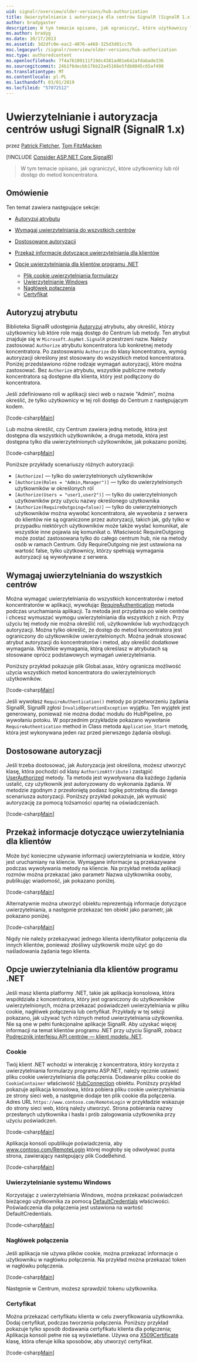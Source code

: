 ```yaml
---
uid: signalr/overview/older-versions/hub-authorization
title: Uwierzytelnianie i autoryzacja dla centrów SignalR (SignalR 1.x) | Dokumentacja firmy Microsoft
author: bradygaster
description: W tym temacie opisano, jak ograniczyć, które użytkownicy lub ról dostęp do metod koncentratora.
ms.author: bradyg
ms.date: 10/17/2013
ms.assetid: 3d2dfc0e-eac2-4076-a468-325d3d01cc7b
msc.legacyurl: /signalr/overview/older-versions/hub-authorization
msc.type: authoredcontent
ms.openlocfilehash: 7f4a76109111f19dc4381ad01e642afdabade336
ms.sourcegitcommit: 24b1f6decbb17bb22a45166e5fdb0845c65af498
ms.translationtype: MT
ms.contentlocale: pl-PL
ms.lasthandoff: 03/01/2019
ms.locfileid: "57072512"
---
```

<a name="authentication-and-authorization-for-signalr-hubs-signalr-1x"></a>Uwierzytelnianie i autoryzacja centrów usługi SignalR (SignalR 1.x)
====================
przez [Patrick Fletcher](https://github.com/pfletcher), [Tom FitzMacken](https://github.com/tfitzmac)

[!INCLUDE [Consider ASP.NET Core SignalR](~/includes/signalr/signalr-version-disambiguation.md)]

> W tym temacie opisano, jak ograniczyć, które użytkownicy lub ról dostęp do metod koncentratora.


## <a name="overview"></a>Omówienie

Ten temat zawiera następujące sekcje:

- [Autoryzuj atrybutu](#authorizeattribute)
- [Wymagaj uwierzytelniania do wszystkich centrów](#requireauth)
- [Dostosowane autoryzacji](#custom)
- [Przekaż informacje dotyczące uwierzytelniania dla klientów](#passauth)
- [Opcje uwierzytelniania dla klientów programu .NET](#authoptions)

    - [Plik cookie uwierzytelniania formularzy](#cookie)
    - [Uwierzytelnianie Windows](#windows)
    - [Nagłówek połączenia](#header)
    - [Certyfikat](#certificate)

<a id="authorizeattribute"></a>

## <a name="authorize-attribute"></a>Autoryzuj atrybutu

Biblioteka SignalR udostępnia [Autoryzuj](https://msdn.microsoft.com/library/microsoft.aspnet.signalr.authorizeattribute(v=vs.111).aspx) atrybutu, aby określić, którzy użytkownicy lub które role mają dostęp do Centrum lub metody. Ten atrybut znajduje się w `Microsoft.AspNet.SignalR` przestrzeni nazw. Należy zastosować `Authorize` atrybutu koncentratora lub konkretnej metody koncentratora. Po zastosowaniu `Authorize` do klasy koncentratora, wymóg autoryzacji określony jest stosowany do wszystkich metod koncentratora. Poniżej przedstawiono różne rodzaje wymagań autoryzacji, które można zastosować. Bez `Authorize` atrybutu, wszystkie publiczne metody koncentratora są dostępne dla klienta, który jest podłączony do koncentratora.

Jeśli zdefiniowano roli w aplikacji sieci web o nazwie "Admin", można określić, że tylko użytkownicy w tej roli dostęp do Centrum z następującym kodem.

[!code-csharp[Main](hub-authorization/samples/sample1.cs)]

Lub można określić, czy Centrum zawiera jedną metodę, która jest dostępna dla wszystkich użytkowników, a druga metoda, która jest dostępna tylko dla uwierzytelnionych użytkowników, jak pokazano poniżej.

[!code-csharp[Main](hub-authorization/samples/sample2.cs)]

Poniższe przykłady scenariuszy różnych autoryzacji:

- `[Authorize]` — tylko do uwierzytelnionych użytkowników
- `[Authorize(Roles = "Admin,Manager")]` — tylko do uwierzytelnionych użytkowników w określonych ról
- `[Authorize(Users = "user1,user2")]` — tylko do uwierzytelnionych użytkowników przy użyciu nazwy określonego użytkownika
- `[Authorize(RequireOutgoing=false)]` — tylko do uwierzytelnionych użytkowników można wywołać koncentratora, ale wywołania z serwera do klientów nie są ograniczone przez autoryzacji, takich jak, gdy tylko w przypadku niektórych użytkowników może także wysłać komunikat, ale wszystkie inne pojawia się komunikat o. Właściwość RequireOutgoing może zostać zastosowana tylko do całego centrum hub, nie na metody osób w ramach Centrum. Gdy RequireOutgoing nie jest ustawiona na wartość false, tylko użytkownicy, którzy spełniają wymagania autoryzacji są wywoływane z serwera.

<a id="requireauth"></a>

## <a name="require-authentication-for-all-hubs"></a>Wymagaj uwierzytelniania do wszystkich centrów

Można wymagać uwierzytelniania do wszystkich koncentratorów i metod koncentratorów w aplikacji, wywołując [RequireAuthentication](https://msdn.microsoft.com/library/microsoft.aspnet.signalr.hubpipelineextensions.requireauthentication(v=vs.111).aspx) metoda podczas uruchamiania aplikacji. Ta metoda jest przydatna po wiele centrów i chcesz wymuszać wymogu uwierzytelniania dla wszystkich z nich. Przy użyciu tej metody nie można określić roli, użytkowników lub wychodzących autoryzacji. Można tylko określić, że dostęp do metod koncentratora jest ograniczony do użytkowników uwierzytelnionych. Można jednak stosować atrybut autoryzacji do koncentratorów i metod, aby określić dodatkowe wymagania. Wszelkie wymagania, którą określasz w atrybutach są stosowane oprócz podstawowych wymagań uwierzytelniania.

Poniższy przykład pokazuje plik Global.asax, który ogranicza możliwość użycia wszystkich metod koncentratora do uwierzytelnionych użytkowników.

[!code-csharp[Main](hub-authorization/samples/sample3.cs)]

Jeśli wywołasz `RequireAuthentication()` metody po przetworzeniu żądania SignalR, SignalR zgłosi `InvalidOperationException` wyjątku. Ten wyjątek jest generowany, ponieważ nie można dodać modułu do HubPipeline, po wywołaniu potoku. W poprzednim przykładzie pokazano wywołanie `RequireAuthentication` method in Class metoda `Application_Start` metodę, która jest wykonywana jeden raz przed pierwszego żądania obsługi.

<a id="custom"></a>

## <a name="customized-authorization"></a>Dostosowane autoryzacji

Jeśli trzeba dostosować, jak Autoryzacja jest określona, możesz utworzyć klasę, która pochodzi od klasy `AuthorizeAttribute` i zastąpić [UserAuthorized](https://msdn.microsoft.com/library/microsoft.aspnet.signalr.authorizeattribute.userauthorized(v=vs.111).aspx) metody. Ta metoda jest wywoływana dla każdego żądania ustalić, czy użytkownik jest autoryzowany do wykonania żądania. W metodzie zgodnym z przesłoniętą podasz logikę potrzebną dla danego scenariusza autoryzacji. Poniższy przykład pokazuje, jak wymusić autoryzację za pomocą tożsamości opartej na oświadczeniach.

[!code-csharp[Main](hub-authorization/samples/sample4.cs)]

<a id="passauth"></a>

## <a name="pass-authentication-information-to-clients"></a>Przekaż informacje dotyczące uwierzytelniania dla klientów

Może być konieczne używanie informacji uwierzytelniania w kodzie, który jest uruchamiany na kliencie. Wymagane informacje są przekazywane podczas wywoływania metody na kliencie. Na przykład metoda aplikacji rozmów można przekazać jako parametr Nazwa użytkownika osoby, publikując wiadomość, jak pokazano poniżej.

[!code-csharp[Main](hub-authorization/samples/sample5.cs)]

Alternatywnie można utworzyć obiektu reprezentują informacje dotyczące uwierzytelniania, a następnie przekazać ten obiekt jako parametr, jak pokazano poniżej.

[!code-csharp[Main](hub-authorization/samples/sample6.cs)]

Nigdy nie należy przekazywać jednego klienta identyfikator połączenia dla innych klientów, ponieważ złośliwy użytkownik może użyć go do naśladowania żądania tego klienta.

<a id="authoptions"></a>

## <a name="authentication-options-for-net-clients"></a>Opcje uwierzytelniania dla klientów programu .NET

Jeśli masz klienta platformy .NET, takie jak aplikacja konsolowa, która współdziała z koncentratora, który jest ograniczony do użytkowników uwierzytelnionych, można przekazać poświadczeń uwierzytelniania w pliku cookie, nagłówek połączenia lub certyfikat. Przykłady w tej sekcji pokazano, jak używać tych różnych metod uwierzytelniania użytkownika. Nie są one w pełni funkcjonalne aplikacje SignalR. Aby uzyskać więcej informacji na temat klientów programu .NET przy użyciu SignalR, zobacz [Podręcznik interfejsu API centrów — klient modelu .NET](../guide-to-the-api/hubs-api-guide-net-client.md).

<a id="cookie"></a>

### <a name="cookie"></a>Cookie

Twój klient .NET wchodzi w interakcję z koncentratora, który korzysta z uwierzytelniania formularzy programu ASP.NET, należy ręcznie ustawić pliku cookie uwierzytelniania dla połączenia. Dodawanie pliku cookie do `CookieContainer` właściwość [HubConnection](https://msdn.microsoft.com/library/microsoft.aspnet.signalr.client.hubs.hubconnection(v=vs.111).aspx) obiektu. Poniższy przykład pokazuje aplikacja konsolowa, która pobiera pliku cookie uwierzytelniania ze strony sieci web, a następnie dodaje ten plik cookie dla połączenia. Adres URL `https://www.contoso.com/RemoteLogin` w przykładzie wskazuje do strony sieci web, którą należy utworzyć. Strona pobierania nazwy przesłanych użytkownika i hasła i prób zalogowania użytkownika przy użyciu poświadczeń.

[!code-csharp[Main](hub-authorization/samples/sample7.cs)]

Aplikacja konsoli opublikuje poświadczenia, aby www.contoso.com/RemoteLogin której mogłoby się odwoływać pusta strona, zawierający następujący plik CodeBehind.

[!code-csharp[Main](hub-authorization/samples/sample8.cs)]

<a id="windows"></a>

### <a name="windows-authentication"></a>Uwierzytelnianie systemu Windows

Korzystając z uwierzytelniania Windows, można przekazać poświadczeń bieżącego użytkownika za pomocą [DefaultCredentials](https://msdn.microsoft.com/library/system.net.credentialcache.defaultcredentials.aspx) właściwości. Poświadczenia dla połączenia jest ustawiona na wartość DefaultCredentials.

[!code-csharp[Main](hub-authorization/samples/sample9.cs?highlight=6)]

<a id="header"></a>

### <a name="connection-header"></a>Nagłówek połączenia

Jeśli aplikacja nie używa plików cookie, można przekazać informacje o użytkowniku w nagłówku połączenia. Na przykład można przekazać token w nagłówku połączenia.

[!code-csharp[Main](hub-authorization/samples/sample10.cs?highlight=6)]

Następnie w Centrum, możesz sprawdzić tokenu użytkownika.

<a id="certificate"></a>

### <a name="certificate"></a>Certyfikat

Można przekazać certyfikatu klienta w celu zweryfikowania użytkownika. Dodaj certyfikat, podczas tworzenia połączenia. Poniższy przykład pokazuje tylko sposób dodawania certyfikatu klienta dla połączenia; Aplikacja konsoli pełne nie są wyświetlane. Używa ona [X509Certificate](https://msdn.microsoft.com/library/system.security.cryptography.x509certificates.x509certificate.aspx) klasę, która oferuje kilka sposobów, aby utworzyć certyfikat.

[!code-csharp[Main](hub-authorization/samples/sample11.cs?highlight=6)]
